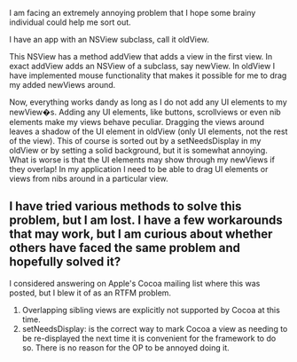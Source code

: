 I am facing an extremely annoying problem that I hope some brainy individual could help me sort out.

I have an app with an NSView subclass, call it oldView.

This NSView has a method addView that adds a view in the first view. In exact addView adds an NSView of a subclass, say newView. In oldView I have implemented mouse functionality that makes it possible for me to drag my added newViews around.

 Now, everything works dandy as long as I do not add any UI elements to my newView�s. Adding any UI elements, like buttons, scrollviews or even nib elements make my views behave peculiar. Dragging the views around leaves a shadow of the UI element in oldView (only UI elements, not the rest of the view). This of course is sorted out by a setNeedsDisplay in my oldView or by setting a solid background, but it is somewhat annoying. What is worse is that the UI elements may show through my newViews if they overlap! In my application I need to be able to drag UI elements or views from nibs around in a particular view.

I have tried various methods to solve this problem, but I am lost. I have a few workarounds that may work, but I am curious about whether others have faced the same problem and hopefully solved it?
----
I considered answering on Apple's Cocoa mailing list where this was posted, but I blew it of as an RTFM problem.
1) Overlapping sibling views are explicitly not supported by Cocoa at this time.
2) setNeedsDisplay: is the correct way to mark Cocoa a view as needing to be re-displayed the next time it is convenient for the framework to do so.  There is no reason for the OP to be annoyed doing it.
